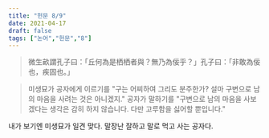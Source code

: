 ```yaml
---
title: "헌문 8/9"
date: 2021-04-17
draft: false
tags: ["논어","헌문","8"]
---
```


> 微生畝謂孔子曰：「丘何為是栖栖者與？無乃為佞乎？」孔子曰：「非敢為佞也，疾固也。」

> 미생묘가 공자에게 이르기를 "구는 어찌하여 그리도 분주한가? 설마 구변으로 남의 마음을 사려는 것은 아니겠지." 공자가 말하기를 "구변으로 남의 마음을 사보겠다는 생각은 감히 하지 않습니다. 다만 고루함을 싫어할 뿐입니다."

내가 보기엔 미생묘가 일견 맞다. 말장난 잘하고 말로 먹고 사는 공자다.
